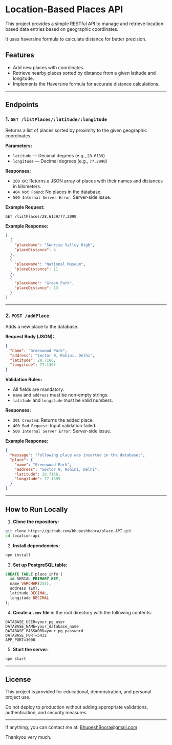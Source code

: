 # Location-Based Places API

This project provides a simple RESTful API to manage and retrieve location based data entries based on geographic coordinates.

It uses haversine formula to calculate distance for better precision.

## Features

* Add new places with coordinates.
* Retrieve nearby places sorted by distance from a given latitude and longitude.
* Implements the Haversine formula for accurate distance calculations.

---

## Endpoints

### 1. `GET /listPlaces/:latitude/:longitude`

Returns a list of places sorted by proximity to the given geographic coordinates.

**Parameters:**

* `latitude` — Decimal degrees (e.g., `28.6139`)
* `longitude` — Decimal degrees (e.g., `77.2090`)

**Responses:**

* `200 OK`: Returns a JSON array of places with their names and distances in kilometers.
* `404 Not Found`: No places in the database.
* `500 Internal Server Error`: Server-side issue.

**Example Request:**

```
GET /listPlaces/28.6139/77.2090
```

**Example Response:**

```json
[
  {
    "placeName": "Sunrise Valley High",
    "placeDistance": 4
  },
  {
    "placeName": "National Museum",
    "placeDistance": 11
  },
  {
    "placeName": "Green Park",
    "placeDistance": 13
  }
]
```

---

### 2. `POST /addPlace`

Adds a new place to the database.

**Request Body (JSON):**

```json
{
  "name": "Greenwood Park",
  "address": "Sector 9, Rohini, Delhi",
  "latitude": 28.7166,
  "longitude": 77.1395
}
```

**Validation Rules:**

* All fields are mandatory.
* `name` and `address` must be non-empty strings.
* `latitude` and `longitude` must be valid numbers.

**Responses:**

* `201 Created`: Returns the added place.
* `400 Bad Request`: Input validation failed.
* `500 Internal Server Error`: Server-side issue.

**Example Response:**

```json
{
  "message": "Following place was inserted in the database:",
  "place": {
    "name": "Greenwood Park",
    "address": "Sector 9, Rohini, Delhi",
    "latitude": 28.7166,
    "longitude": 77.1395
  }
}
```

---

## How to Run Locally

1. **Clone the repository:**

```bash
git clone https://github.com/bhupeshboora/place-API.git
cd location-api
```

2. **Install dependencies:**

```bash
npm install
```

3. **Set up PostgreSQL table:**

```sql
CREATE TABLE place_info (
  id SERIAL PRIMARY KEY,
  name VARCHAR(255),
  address TEXT,
  latitude DECIMAL,
  longitude DECIMAL
);
```

4. **Create a `.env` file** in the root directory with the following contents:

```
DATABASE_USER=your_pg_user
DATABASE_NAME=your_database_name
DATABASE_PASSWORD=your_pg_password
DATABASE_PORT=5432
APP_PORT=3000
```

5. **Start the server:**

```bash
npm start
```

---

## License

This project is provided for educational, demonstration, and personal project use.

Do not deploy to production without adding appropriate validations, authentication, and security measures.

---
If anything, you can contact me at: BhupeshBoora@gmail.com

Thankyou very much.
